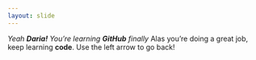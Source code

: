 ```yaml
---
layout: slide
---
```

*Yeah **Daria!** You’re learning **GitHub** finally*
Alas you’re doing a great job, keep learning __code__. 
Use the left arrow to go back!
